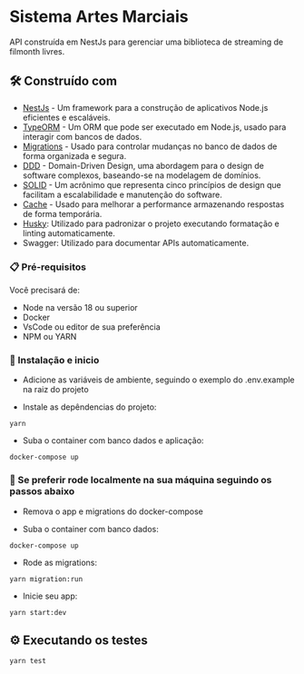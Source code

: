# Sistema Artes Marciais

API construída em NestJs para gerenciar uma biblioteca de streaming de filmonth livres.

## 🛠️ Construído com

- [NestJs](https://nestjs.com/) - Um framework para a construção de aplicativos Node.js eficientes e escaláveis.
- [TypeORM](https://typeorm.io/) - Um ORM que pode ser executado em Node.js, usado para interagir com bancos de dados.
- [Migrations](https://typeorm.io/#/migrations) - Usado para controlar mudanças no banco de dados de forma organizada e segura.
- [DDD](https://martinfowler.com/bliki/DomainDrivenDesign.html) - Domain-Driven Design, uma abordagem para o design de software complexos, baseando-se na modelagem de domínios.
- [SOLID](https://en.wikipedia.org/wiki/SOLID) - Um acrônimo que representa cinco princípios de design que facilitam a escalabilidade e manutenção do software.
- [Cache](https://docs.nestjs.com/techniques/caching) - Usado para melhorar a performance armazenando respostas de forma temporária.
- [Husky](https://img.shields.io/badge/-Husky-%2334292F?logo=husky&style=flat-square): Utilizado para padronizar o projeto executando formatação e linting automaticamente.
- Swagger: Utilizado para documentar APIs automaticamente.

### 📋 Pré-requisitos

Você precisará de:

- Node na versão 18 ou superior
- Docker
- VsCode ou editor de sua preferência
- NPM ou YARN

### 🔧 Instalação e inicio

- Adicione as variáveis de ambiente, seguindo o exemplo do .env.example na raiz do projeto

- Instale as depêndencias do projeto:

```
yarn
```

- Suba o container com banco dados e aplicação:

```
docker-compose up
```

### 🔧 Se preferir rode localmente na sua máquina seguindo os passos abaixo

- Remova o app e migrations do docker-compose

- Suba o container com banco dados:

```
docker-compose up
```

- Rode as migrations:

```
yarn migration:run
```

- Inicie seu app:

```
yarn start:dev
```

## ⚙️ Executando os testes

```
yarn test
```
